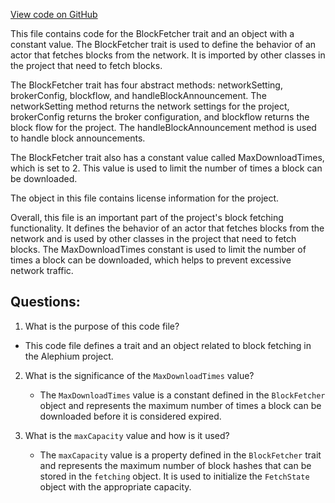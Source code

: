 [View code on GitHub](https://github.com/alephium/alephium/flow/src/main/scala/org/alephium/flow/network/sync/BlockFetcher.scala)

This file contains code for the BlockFetcher trait and an object with a constant value. The BlockFetcher trait is used to define the behavior of an actor that fetches blocks from the network. It is imported by other classes in the project that need to fetch blocks. 

The BlockFetcher trait has four abstract methods: networkSetting, brokerConfig, blockflow, and handleBlockAnnouncement. The networkSetting method returns the network settings for the project, brokerConfig returns the broker configuration, and blockflow returns the block flow for the project. The handleBlockAnnouncement method is used to handle block announcements. 

The BlockFetcher trait also has a constant value called MaxDownloadTimes, which is set to 2. This value is used to limit the number of times a block can be downloaded. 

The object in this file contains license information for the project. 

Overall, this file is an important part of the project's block fetching functionality. It defines the behavior of an actor that fetches blocks from the network and is used by other classes in the project that need to fetch blocks. The MaxDownloadTimes constant is used to limit the number of times a block can be downloaded, which helps to prevent excessive network traffic.
## Questions: 
 1. What is the purpose of this code file?
   - This code file defines a trait and an object related to block fetching in the Alephium project.

2. What is the significance of the `MaxDownloadTimes` value?
   - The `MaxDownloadTimes` value is a constant defined in the `BlockFetcher` object and represents the maximum number of times a block can be downloaded before it is considered expired.

3. What is the `maxCapacity` value and how is it used?
   - The `maxCapacity` value is a property defined in the `BlockFetcher` trait and represents the maximum number of block hashes that can be stored in the `fetching` object. It is used to initialize the `FetchState` object with the appropriate capacity.
